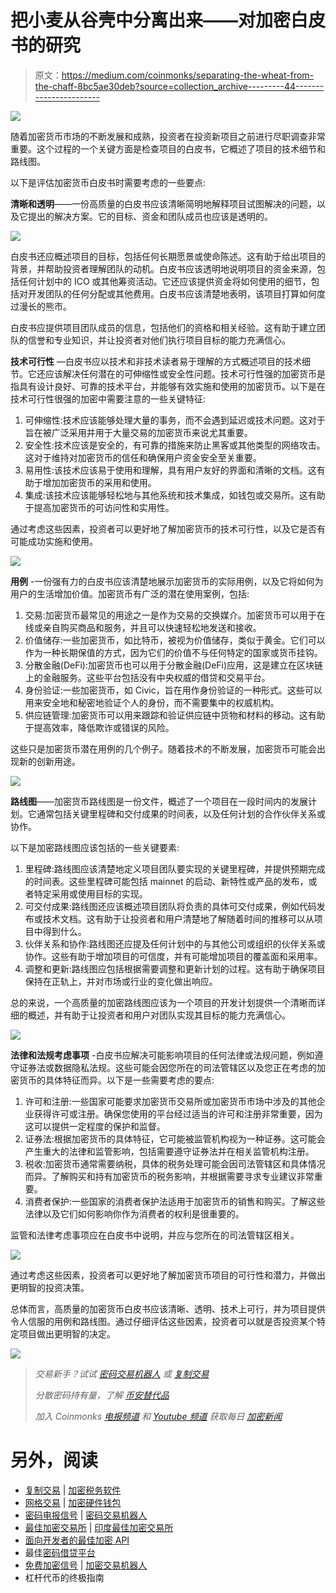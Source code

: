 # 把小麦从谷壳中分离出来——对加密白皮书的研究

> 原文：<https://medium.com/coinmonks/separating-the-wheat-from-the-chaff-8bc5ae30deb?source=collection_archive---------44----------------------->

![](img/139926f1859da3fe282dcabc1d1111c7.png)

随着加密货币市场的不断发展和成熟，投资者在投资新项目之前进行尽职调查非常重要。这个过程的一个关键方面是检查项目的白皮书，它概述了项目的技术细节和路线图。

以下是评估加密货币白皮书时需要考虑的一些要点:

**清晰和透明**——一份高质量的白皮书应该清晰简明地解释项目试图解决的问题，以及它提出的解决方案。它的目标、资金和团队成员也应该是透明的。

![](img/9e23c408bb7e386a3ac0fd1b6870b2c8.png)

白皮书还应概述项目的目标，包括任何长期愿景或使命陈述。这有助于给出项目的背景，并帮助投资者理解团队的动机。白皮书应该透明地说明项目的资金来源，包括任何计划中的 ICO 或其他筹资活动。它还应该提供资金将如何使用的细节，包括对开发团队的任何分配或其他费用。白皮书应该清楚地表明，该项目打算如何度过漫长的熊市。

白皮书应提供项目团队成员的信息，包括他们的资格和相关经验。这有助于建立团队的信誉和专业知识，并让投资者对他们执行项目目标的能力充满信心。

**技术可行性** —白皮书应以技术和非技术读者易于理解的方式概述项目的技术细节。它还应该解决任何潜在的可伸缩性或安全性问题。技术可行性强的加密货币是指具有设计良好、可靠的技术平台，并能够有效实施和使用的加密货币。以下是在技术可行性很强的加密中需要注意的一些关键特征:

1.  可伸缩性:技术应该能够处理大量的事务，而不会遇到延迟或技术问题。这对于旨在被广泛采用并用于大量交易的加密货币来说尤其重要。
2.  安全性:技术应该是安全的，有可靠的措施来防止黑客或其他类型的网络攻击。这对于维持对加密货币的信任和确保用户资金安全至关重要。
3.  易用性:该技术应该易于使用和理解，具有用户友好的界面和清晰的文档。这有助于增加加密货币的采用和使用。
4.  集成:该技术应该能够轻松地与其他系统和技术集成，如钱包或交易所。这有助于提高加密货币的可访问性和实用性。

通过考虑这些因素，投资者可以更好地了解加密货币的技术可行性，以及它是否有可能成功实施和使用。

![](img/a7b275a5c9b188e0483556dbf49bb6d3.png)

**用例** -一份强有力的白皮书应该清楚地展示加密货币的实际用例，以及它将如何为用户的生活增加价值。加密货币有广泛的潜在使用案例，包括:

1.  交易:加密货币最常见的用途之一是作为交易的交换媒介。加密货币可以用于在线或亲自购买商品和服务，并且可以快速轻松地发送和接收。
2.  价值储存:一些加密货币，如比特币，被视为价值储存，类似于黄金。它们可以作为一种长期保值的方式，因为它们的价值不与任何特定的国家或货币挂钩。
3.  分散金融(DeFi):加密货币也可以用于分散金融(DeFi)应用，这是建立在区块链上的金融服务。这些平台包括没有中央权威的借贷和交易平台。
4.  身份验证:一些加密货币，如 Civic，旨在用作身份验证的一种形式。这些可以用来安全地和秘密地验证个人的身份，而不需要集中的权威机构。
5.  供应链管理:加密货币可以用来跟踪和验证供应链中货物和材料的移动。这有助于提高效率，降低欺诈或错误的风险。

这些只是加密货币潜在用例的几个例子。随着技术的不断发展，加密货币可能会出现新的创新用途。

![](img/7a20f06d3d34233f81052ba4ce80308e.png)

**路线图**——加密货币路线图是一份文件，概述了一个项目在一段时间内的发展计划。它通常包括关键里程碑和交付成果的时间表，以及任何计划的合作伙伴关系或协作。

以下是加密路线图应该包括的一些关键要素:

1.  里程碑:路线图应该清楚地定义项目团队要实现的关键里程碑，并提供预期完成的时间表。这些里程碑可能包括 mainnet 的启动、新特性或产品的发布，或者特定采用或使用目标的实现。
2.  可交付成果:路线图还应该概述项目团队将负责的具体可交付成果，例如代码发布或技术文档。这有助于让投资者和用户清楚地了解随着时间的推移可以从项目中得到什么。
3.  伙伴关系和协作:路线图还应提及任何计划中的与其他公司或组织的伙伴关系或协作。这些有助于增加项目的可信度，并有可能增加项目的覆盖面和采用率。
4.  调整和更新:路线图应包括根据需要调整和更新计划的过程。这有助于确保项目保持在正轨上，并对市场或行业的变化做出响应。

总的来说，一个高质量的加密路线图应该为一个项目的开发计划提供一个清晰而详细的概述，并有助于让投资者和用户对团队实现其目标的能力充满信心。

![](img/6ebd21918265c019348a0e3acec11d39.png)

**法律和法规考虑事项** -白皮书应解决可能影响项目的任何法律或法规问题，例如遵守证券法或数据隐私法规。这些可能会因您所在的司法管辖区以及您正在考虑的加密货币的具体特征而异。以下是一些需要考虑的要点:

1.  许可和注册:一些国家可能要求加密货币交易所或加密货币市场中涉及的其他企业获得许可或注册。确保您使用的平台经过适当的许可和注册非常重要，因为这可以提供一定程度的保护和监督。
2.  证券法:根据加密货币的具体特征，它可能被监管机构视为一种证券。这可能会产生重大的法律和监管影响，包括需要遵守证券法并在相关监管机构注册。
3.  税收:加密货币通常需要纳税，具体的税务处理可能会因司法管辖区和具体情况而异。了解购买和持有加密货币的税务影响，并根据需要寻求专业建议非常重要。
4.  消费者保护:一些国家的消费者保护法适用于加密货币的销售和购买。了解这些法律以及它们如何影响你作为消费者的权利是很重要的。

监管和法律考虑事项应在白皮书中说明，并应与您所在的司法管辖区相关。

![](img/3fd1f5dff7657389bd242e2afe6697f8.png)

通过考虑这些因素，投资者可以更好地了解加密货币项目的可行性和潜力，并做出更明智的投资决策。

总体而言，高质量的加密货币白皮书应该清晰、透明、技术上可行，并为项目提供令人信服的用例和路线图。通过仔细评估这些因素，投资者可以就是否投资某个特定项目做出更明智的决定。

![](img/e4737c7ecdd52ccc23f04fca3d88f469.png)

> *交易新手？试试* [*密码交易机器人*](/coinmonks/crypto-trading-bot-c2ffce8acb2a) *或* [*复制交易*](/coinmonks/top-10-crypto-copy-trading-platforms-for-beginners-d0c37c7d698c)
> 
> *分散密码持有量，了解* [*币安替代品*](https://coincodecap.com/binance-alternatives)
> 
> *加入 Coinmonks* [*电报频道*](https://t.me/coincodecap) *和* [*Youtube 频道*](https://www.youtube.com/c/coinmonks/videos) *获取每日* [*加密新闻*](http://coincodecap.com/)

# 另外，阅读

*   [复制交易](/coinmonks/top-10-crypto-copy-trading-platforms-for-beginners-d0c37c7d698c) | [加密税务软件](/coinmonks/crypto-tax-software-ed4b4810e338)
*   [网格交易](https://coincodecap.com/grid-trading) | [加密硬件钱包](/coinmonks/the-best-cryptocurrency-hardware-wallets-of-2020-e28b1c124069)
*   [密码电报信号](/coinmonks/top-3-telegram-channels-for-crypto-traders-in-2021-8385f4411ff4) | [密码交易机器人](/coinmonks/crypto-trading-bot-c2ffce8acb2a)
*   [最佳加密交易所](/coinmonks/crypto-exchange-dd2f9d6f3769) | [印度最佳加密交易所](/coinmonks/bitcoin-exchange-in-india-7f1fe79715c9)
*   [面向开发者的最佳加密 API](/coinmonks/best-crypto-apis-for-developers-5efe3a597a9f)
*   最佳[密码借贷平台](/coinmonks/top-5-crypto-lending-platforms-in-2020-that-you-need-to-know-a1b675cec3fa)
*   [免费加密信号](/coinmonks/free-crypto-signals-48b25e61a8da) | [加密交易机器人](/coinmonks/crypto-trading-bot-c2ffce8acb2a)
*   杠杆代币的终极指南